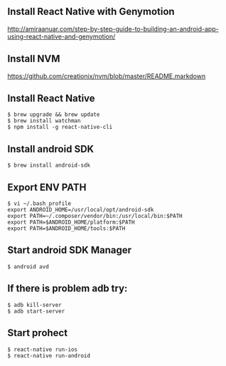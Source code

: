 ## Install React Native with Genymotion
http://amiraanuar.com/step-by-step-guide-to-building-an-android-app-using-react-native-and-genymotion/

## Install NVM
https://github.com/creationix/nvm/blob/master/README.markdown

## Install React Native
~~~
$ brew upgrade && brew update
$ brew install watchman
$ npm install -g react-native-cli
~~~

## Install android SDK
~~~
$ brew install android-sdk
~~~

## Export ENV PATH
~~~
$ vi ~/.bash_profile
export ANDROID_HOME=/usr/local/opt/android-sdk
export PATH=~/.composer/vendor/bin:/usr/local/bin:$PATH
export PATH=$ANDROID_HOME/platform:$PATH
export PATH=$ANDROID_HOME/tools:$PATH
~~~

## Start android SDK Manager
~~~
$ android avd
~~~

## If there is problem adb try:
~~~
$ adb kill-server
$ adb start-server
~~~

## Start prohect
~~~
$ react-native run-ios
$ react-native run-android
~~~
